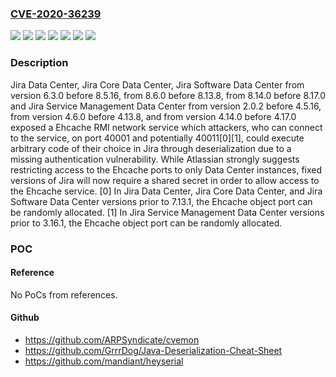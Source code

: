 ### [CVE-2020-36239](https://cve.mitre.org/cgi-bin/cvename.cgi?name=CVE-2020-36239)
![](https://img.shields.io/static/v1?label=Product&message=Jira%20Core%20Data%20Center&color=blue)
![](https://img.shields.io/static/v1?label=Product&message=Jira%20Data%20Center&color=blue)
![](https://img.shields.io/static/v1?label=Product&message=Jira%20Service%20Management%20Data%20Center&color=blue)
![](https://img.shields.io/static/v1?label=Product&message=Jira%20Software%20Data%20Center&color=blue)
![](https://img.shields.io/static/v1?label=Version&message=%3E%3D%202.0.2%20&color=brighgreen)
![](https://img.shields.io/static/v1?label=Version&message=%3E%3D%206.3.0%20&color=brighgreen)
![](https://img.shields.io/static/v1?label=Vulnerability&message=CWE-862%3A%20Missing%20Authorization&color=brighgreen)

### Description

Jira Data Center, Jira Core Data Center, Jira Software Data Center from version 6.3.0 before 8.5.16, from 8.6.0 before 8.13.8, from 8.14.0 before 8.17.0 and Jira Service Management Data Center from version 2.0.2 before 4.5.16, from version 4.6.0 before 4.13.8, and from version 4.14.0 before 4.17.0 exposed a Ehcache RMI network service which attackers, who can connect to the service, on port 40001 and potentially 40011[0][1], could execute arbitrary code of their choice in Jira through deserialization due to a missing authentication vulnerability. While Atlassian strongly suggests restricting access to the Ehcache ports to only Data Center instances, fixed versions of Jira will now require a shared secret in order to allow access to the Ehcache service. [0] In Jira Data Center, Jira Core Data Center, and Jira Software Data Center versions prior to 7.13.1, the Ehcache object port can be randomly allocated. [1] In Jira Service Management Data Center versions prior to 3.16.1, the Ehcache object port can be randomly allocated.

### POC

#### Reference
No PoCs from references.

#### Github
- https://github.com/ARPSyndicate/cvemon
- https://github.com/GrrrDog/Java-Deserialization-Cheat-Sheet
- https://github.com/mandiant/heyserial

